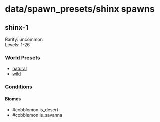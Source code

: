 # data/spawn_presets/shinx spawns  
  
## shinx-1  
Rarity: uncommon  
Levels: 1-26  
  
### World Presets  
* [natural](/data/world_presets/natural.md)  
* [wild](/data/world_presets/wild.md)  
  
### Conditions  
  
#### Biomes  
  * #cobblemon:is_desert
  * #cobblemon:is_savanna
  
